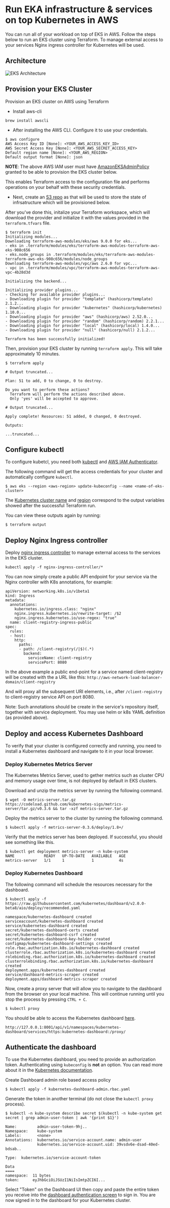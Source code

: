 # Run EKA infrastructure & services on top Kubernetes in AWS

You can run all of your workload on top of EKS in AWS. Follow the steps below to run an EKS cluster using Terraform.
To manage external access to your services Nginx ingress controller for Kubernetes will be used.

## Architecture

![EKS Architecture](eks-architecture.svg)

## Provision your EKS Cluster

Provision an EKS cluster on AWS using Terraform

* Install aws-cli

```shell
brew install awscli
```

* After installing the AWS CLI. Configure it to use your credentials.

```shell
$ aws configure
AWS Access Key ID [None]: <YOUR_AWS_ACCESS_KEY_ID>
AWS Secret Access Key [None]: <YOUR_AWS_SECRET_ACCESS_KEY>
Default region name [None]: <YOUR_AWS_REGION>
Default output format [None]: json
```

**NOTE**: The above AWS IAM user must have [AmazonEKSAdminPolicy](https://docs.aws.amazon.com/eks/latest/userguide/security_iam_id-based-policy-examples.html) granted to be able to provision the EKS cluster below.

This enables Terraform access to the configuration file and performs operations on your behalf with these security credentials.

* Next, create an [S3 repo](main.tf#3) as that will be used to store the state of infrsatructure which will be provisioned below.

After you've done this, initalize your Terraform workspace, which will download 
the provider and initialize it with the values provided in the `terraform.tfvars` file.

```shell
$ terraform init
Initializing modules...
Downloading terraform-aws-modules/eks/aws 9.0.0 for eks...
- eks in .terraform/modules/eks/terraform-aws-modules-terraform-aws-eks-908c656
- eks.node_groups in .terraform/modules/eks/terraform-aws-modules-terraform-aws-eks-908c656/modules/node_groups
Downloading terraform-aws-modules/vpc/aws 2.6.0 for vpc...
- vpc in .terraform/modules/vpc/terraform-aws-modules-terraform-aws-vpc-4b28d3d

Initializing the backend...

Initializing provider plugins...
- Checking for available provider plugins...
- Downloading plugin for provider "template" (hashicorp/template) 2.1.2...
- Downloading plugin for provider "kubernetes" (hashicorp/kubernetes) 1.10.0...
- Downloading plugin for provider "aws" (hashicorp/aws) 2.52.0...
- Downloading plugin for provider "random" (hashicorp/random) 2.2.1...
- Downloading plugin for provider "local" (hashicorp/local) 1.4.0...
- Downloading plugin for provider "null" (hashicorp/null) 2.1.2...

Terraform has been successfully initialized!
```

Then, provision your EKS cluster by running `terraform apply`. This will 
take approximately 10 minutes.

```shell
$ terraform apply

# Output truncated...

Plan: 51 to add, 0 to change, 0 to destroy.

Do you want to perform these actions?
  Terraform will perform the actions described above.
  Only 'yes' will be accepted to approve.

# Output truncated...

Apply complete! Resources: 51 added, 0 changed, 0 destroyed.

Outputs:

...truncated...

```

## Configure kubectl

To configure kubetcl, you need both [kubectl](https://kubernetes.io/docs/tasks/tools/install-kubectl/) and [AWS IAM Authenticator](https://docs.aws.amazon.com/eks/latest/userguide/install-aws-iam-authenticator.html).

The following command will get the access credentials for your cluster and automatically
configure `kubectl`.

```shell
$ aws eks --region <aws-region> update-kubeconfig --name <name-of-eks-cluster>
```

The
[Kubernetes cluster name](outputs.tf#L26)
and [region](outputs.tf#L21)
 correspond to the output variables showed after the successful Terraform run.

You can view these outputs again by running:

```shell
$ terraform output
```

## Deploy Nginx Ingress controller

Deploy [nginx ingress controller](https://kubernetes.github.io/ingress-nginx/) to manage external access to the services in the EKS cluster.

```shell
kubectl apply -f nginx-ingress-controller/*
```

You can now simply create a public API endpoint for your service via the Nginx controller with K8s annotations, for example:

```shell
apiVersion: networking.k8s.io/v1beta1
kind: Ingress
metadata:
  annotations:
    kubernetes.io/ingress.class: "nginx"
    nginx.ingress.kubernetes.io/rewrite-target: /$2
    nginx.ingress.kubernetes.io/use-regex: "true"
  name: client-registry-ingress-public
spec:
  rules:
  - host:
    http:
      paths:
      - path: /client-registry(/|$)(.*)
        backend:
          serviceName: client-registry
          servicePort: 8080
```

In the above example a public end-point for a service named client-registry will be created with the a URL like this: `http://aws-network-load-balancer-domain/client-registry`

And will proxy all the subsequent URI elements, i.e., after `/client-registry` to client-registry service API on port 8080.

Note: Such annotations should be create in the service's repository itself, together with service deployment. You may use helm or k8s YAML definition (as provided above).

## Deploy and access Kubernetes Dashboard

To verify that your cluster is configured correctly and running, you need to install a Kubernetes dashboard and navigate to it in your local browser. 

### Deploy Kubernetes Metrics Server

The Kubernetes Metrics Server, used to gether metrics such as cluster CPU and memory usage
over time, is not deployed by default in EKS clusters.

Download and unzip the metrics server by running the following command.

```shell
$ wget -O metrics-server.tar.gz https://codeload.github.com/kubernetes-sigs/metrics-server/tar.gz/v0.3.6 && tar -xzf metrics-server.tar.gz
```

Deploy the metrics server to the cluster by running the following command.

```shell
$ kubectl apply -f metrics-server-0.3.6/deploy/1.8+/
```

Verify that the metrics server has been deployed. If successful, you should see something like this.

```shell
$ kubectl get deployment metrics-server -n kube-system
NAME             READY   UP-TO-DATE   AVAILABLE   AGE
metrics-server   1/1     1            1           4s
```

### Deploy Kubernetes Dashboard

The following command will schedule the resources necessary for the dashboard.

```shell
$ kubectl apply -f https://raw.githubusercontent.com/kubernetes/dashboard/v2.0.0-beta8/aio/deploy/recommended.yaml

namespace/kubernetes-dashboard created
serviceaccount/kubernetes-dashboard created
service/kubernetes-dashboard created
secret/kubernetes-dashboard-certs created
secret/kubernetes-dashboard-csrf created
secret/kubernetes-dashboard-key-holder created
configmap/kubernetes-dashboard-settings created
role.rbac.authorization.k8s.io/kubernetes-dashboard created
clusterrole.rbac.authorization.k8s.io/kubernetes-dashboard created
rolebinding.rbac.authorization.k8s.io/kubernetes-dashboard created
clusterrolebinding.rbac.authorization.k8s.io/kubernetes-dashboard created
deployment.apps/kubernetes-dashboard created
service/dashboard-metrics-scraper created
deployment.apps/dashboard-metrics-scraper created
```

Now, create a proxy server that will allow you to navigate to the dashboard 
from the browser on your local machine. This will continue running until you stop the process by pressing `CTRL + C`.

```shell
$ kubectl proxy
```

You should be able to access the Kubernetes dashboard [here](http://127.0.0.1:8001/api/v1/namespaces/kubernetes-dashboard/services/https:kubernetes-dashboard:/proxy/).

```plaintext
http://127.0.0.1:8001/api/v1/namespaces/kubernetes-dashboard/services/https:kubernetes-dashboard:/proxy/
```

## Authenticate the dashboard

To use the Kubernetes dashboard, you need to provide an authorization token. 
Authenticating using `kubeconfig` is **not** an option. You can read more about
it in the [Kubernetes documentation](https://kubernetes.io/docs/tasks/access-application-cluster/web-ui-dashboard/#accessing-the-dashboard-ui).

Create Dashboard admin role based access policy

```shell
$ kubectl apply -f kubernetes-dashboard-admin.rbac.yaml
```

Generate the token in another terminal (do not close the `kubectl proxy` process).

```shell
$ kubectl -n kube-system describe secret $(kubectl -n kube-system get secret | grep admin-user-token | awk '{print $1}') 

Name:         admin-user-token-9hj..
Namespace:    kube-system
Labels:       <none>
Annotations:  kubernetes.io/service-account.name: admin-user
              kubernetes.io/service-account.uid: 39vsdv6e-dsad-40ed-bdsab..

Type:  kubernetes.io/service-account-token

Data
====
namespace:  11 bytes
token:      eyJhbGciOiJSUzI1NiIsImtpZCI6I...
```

Select "Token" on the Dashboard UI then copy and paste the entire token you 
receive into the 
[dashboard authentication screen](http://127.0.0.1:8001/api/v1/namespaces/kubernetes-dashboard/services/https:kubernetes-dashboard:/proxy/) 
to sign in. You are now signed in to the dashboard for your Kubernetes cluster.
